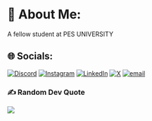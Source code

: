 # 💫 About Me:
A fellow student at PES UNIVERSITY


## 🌐 Socials:
[![Discord](https://img.shields.io/badge/Discord-%237289DA.svg?logo=discord&logoColor=white)](https://discord.gg/https://discord.gg/6myspVCW) [![Instagram](https://img.shields.io/badge/Instagram-%23E4405F.svg?logo=Instagram&logoColor=white)](https://instagram.com/https://www.instagram.com/adarsh__0110/) [![LinkedIn](https://img.shields.io/badge/LinkedIn-%230077B5.svg?logo=linkedin&logoColor=white)](https://linkedin.com/in/www.linkedin.com/in/adarsh-d-443188252/) [![X](https://img.shields.io/badge/X-black.svg?logo=X&logoColor=white)](https://x.com/https://x.com/AdarshD0110?t=R4UKpAOF94RCSD84nDydFw&s=09&mx=2) [![email](https://img.shields.io/badge/Email-D14836?logo=gmail&logoColor=white)](mailto:adarshvijaya22@gmail.com) 

### ✍️ Random Dev Quote
![](https://quotes-github-readme.vercel.app/api?type=horizontal&theme=radical)
